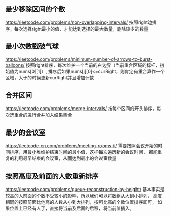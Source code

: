 ## 最少移除区间的个数
https://leetcode.com/problems/non-overlapping-intervals/
按照right边排序，每次选择right最小的值，才能达到选择的最大数量，删除较少的数量

## 最小次数戳破气球
https://leetcode.com/problems/minimum-number-of-arrows-to-burst-balloons/
按照right排序，每次维护一个当前的右边界（当前重合区域的标杆，初始值为nums[0][1]）,
排序后如果nums[j][0]<=curRight，则肯定有重合算作一个区域，大于的时候更新curRight并且增加计数

## 合并区间
https://leetcode.com/problems/merge-intervals/
按每个区间的开头排序，每次选重合的进行合并加入结果集合

## 最少的会议室
https://leetcode-cn.com/problems/meeting-rooms-ii/
需要按照会议开始的时间排序，用最小堆维护结束时间的最小值，这样每次遍历新的会议时间，
都能重复的利用最早结束的会议室，从而达到最小的会议室数量

## 按照高度及前面的人数重新排序
https://leetcode.com/problems/queue-reconstruction-by-height/
基本事实是较高的人前面的个数不受较小的影响，所以我们可以将数组从大到小排列，
高度相同的按照前面比他高的人数从小到大排列，按照比高的个数位置排序即可，
如果位置上已经有人了，直接将当前及后面的后移，将当前值插入。
